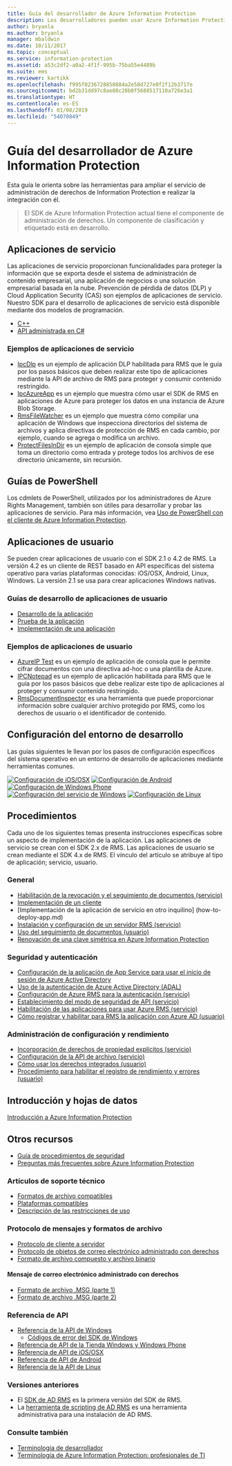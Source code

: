 ```yaml
---
title: Guía del desarrollador de Azure Information Protection
description: Los desarrolladores pueden usar Azure Information Protection para proteger y administrar todo tipo de archivos
author: bryanla
ms.author: bryanla
manager: mbaldwin
ms.date: 10/11/2017
ms.topic: conceptual
ms.service: information-protection
ms.assetid: a53c2df2-a0a2-4f1f-995b-75ba55e4489b
ms.suite: ems
ms.reviewer: kartikk
ms.openlocfilehash: f995f0236728850884a2e58d727e0f2f12b3717e
ms.sourcegitcommit: bd2b31dd97c8ae08c28b0f5688517110a726e3a1
ms.translationtype: HT
ms.contentlocale: es-ES
ms.lasthandoff: 01/08/2019
ms.locfileid: "54070849"
---
```

# <a name="azure-information-protection-developers-guide"></a>Guía del desarrollador de Azure Information Protection

Esta guía le orienta sobre las herramientas para ampliar el servicio de administración de derechos de Information Protection e realizar la integración con él.

>El SDK de Azure Information Protection actual tiene el componente de administración de derechos. Un componente de clasificación y etiquetado está en desarrollo.

## <a name="service-applications"></a>Aplicaciones de servicio

Las aplicaciones de servicio proporcionan funcionalidades para proteger la información que se exporta desde el sistema de administración de contenido empresarial, una aplicación de negocios o una solución empresarial basada en la nube. Prevención de pérdida de datos (DLP) y Cloud Application Security (CAS) son ejemplos de aplicaciones de servicio. Nuestro SDK para el desarrollo de aplicaciones de servicio está disponible mediante dos modelos de programación.

- [C++](https://www.microsoft.com/download/details.aspx?id=38397)
- [API administrada en C#](https://github.com/Azure-Samples/Azure-Information-Protection-Samples/tree/master/IpcManagedAPI)

### <a name="examples-of-service-applications"></a>Ejemplos de aplicaciones de servicio

- [IpcDlp](https://github.com/Azure-Samples/active-directory-dotnet-rms) es un ejemplo de aplicación DLP habilitada para RMS que le guía por los pasos básicos que deben realizar este tipo de aplicaciones mediante la API de archivo de RMS para proteger y consumir contenido restringido.
- [IpcAzureApp](https://github.com/Azure-Samples/active-directory-dotnet-rms) es un ejemplo que muestra cómo usar el SDK de RMS en aplicaciones de Azure para proteger los datos en una instancia de Azure Blob Storage.
- [RmsFileWatcher](https://github.com/Azure-Samples/active-directory-dotnet-rms) es un ejemplo que muestra cómo compilar una aplicación de Windows que inspecciona directorios del sistema de archivos y aplica directivas de protección de RMS en cada cambio, por ejemplo, cuando se agrega o modifica un archivo.
- [ProtectFilesInDir](https://github.com/Azure-Samples/Azure-Information-Protection-Samples/tree/master/ProtectFilesInDir) es un ejemplo de aplicación de consola simple que toma un directorio como entrada y protege todos los archivos de ese directorio únicamente, sin recursión.

## <a name="powershell-guides"></a>Guías de PowerShell

Los cdmlets de PowerShell, utilizados por los administradores de Azure Rights Management, también son útiles para desarrollar y probar las aplicaciones de servicio. Para más información, vea [Uso de PowerShell con el cliente de Azure Information Protection](/azure/information-protection/rms-client/client-admin-guide-powershell).

## <a name="user-applications"></a>Aplicaciones de usuario

Se pueden crear aplicaciones de usuario con el SDK 2.1 o 4.2 de RMS.
La versión 4.2 es un cliente de REST basado en API específicas del sistema operativo para varias plataformas conocidas: iOS/OSX, Android, Linux, Windows. La versión 2.1 se usa para crear aplicaciones Windows nativas.

### <a name="user-application-development-guides"></a>Guías de desarrollo de aplicaciones de usuario

- [Desarrollo de la aplicación](developing-your-application.md)
- [Prueba de la aplicación](how-to-set-up-your-test-environment.md)
- [Implementación de una aplicación](deploying-your-application.md)

### <a name="user-application-samples"></a>Ejemplos de aplicaciones de usuario

- [AzureIP Test](https://github.com/Azure-Samples/Azure-Information-Protection-Samples/tree/master/AzureIP_Test) es un ejemplo de aplicación de consola que le permite cifrar documentos con una directiva ad-hoc o una plantilla de Azure.
- [IPCNotepad](https://github.com/Azure-Samples/Azure-Information-Protection-Samples/tree/master/AzureIP_Test) es un ejemplo de aplicación habilitada para RMS que le guía por los pasos básicos que debe realizar este tipo de aplicaciones al proteger y consumir contenido restringido.
- [RmsDocumentInspector](https://github.com/Azure-Samples/active-directory-dotnet-rms) es una herramienta que puede proporcionar información sobre cualquier archivo protegido por RMS, como los derechos de usuario o el identificador de contenido.

## <a name="development-environment-setup"></a>Configuración del entorno de desarrollo

Las guías siguientes le llevan por los pasos de configuración específicos del sistema operativo en un entorno de desarrollo de aplicaciones mediante herramientas comunes.

[![Configuración de iOS/OSX](../media/develop/ios-icon.png)](ios-sdk.md)
[![Configuración de Android](../media/develop/android-icon.png)](android-sdk.md)
[![Configuración de Windows Phone](../media/develop/windows-phone-icon.png)](windows-phone-apps.md)
[![Configuración del servicio de Windows](../media/develop/windows-icon.png)](install-the-rms-sdk.md)
[![Configuración de Linux](../media/develop/linux-icon.png)](linux-setup.md)


## <a name="how-tos"></a>Procedimientos

Cada uno de los siguientes temas presenta instrucciones específicas sobre un aspecto de implementación de la aplicación. Las aplicaciones de servicio se crean con el SDK 2.x de RMS. Las aplicaciones de usuario se crean mediante el SDK 4.x de RMS. El vínculo del artículo se atribuye al tipo de aplicación; servicio, usuario.

### <a name="general"></a>General

- [Habilitación de la revocación y el seguimiento de documentos (servicio)](tracking-content.md)
- [Implementación de un cliente](../rms-client/client-deployment-notes.md)
- [Implementación de la aplicación de servicio en otro inquilino] (how-to-deploy-app.md)
- [Instalación y configuración de un servidor RMS (servicio)](how-to-install-and-configure-an-rms-server.md)
- [Uso del seguimiento de documentos (usuario)](how-to-use-document-tracking.md)
- [Renovación de una clave simétrica en Azure Information Protection](how-to-renew-symmetric-key.md)

### <a name="security-and-authentication"></a>Seguridad y autenticación

- [Configuración de la aplicación de App Service para usar el inicio de sesión de Azure Active Directory](https://docs.microsoft.com/azure/app-service-mobile/app-service-mobile-how-to-configure-active-directory-authentication)
- [Uso de la autenticación de Azure Active Directory (ADAL)](how-to-use-adal-authentication.md)
- [Configuración de Azure RMS para la autenticación (servicio)](adal-auth.md)
- [Establecimiento del modo de seguridad de API (servicio)](setting-the-api-security-mode-api-mode.md)
- [Habilitación de las aplicaciones para usar Azure RMS (servicio)](how-to-use-file-api-with-aadrm-cloud.md)
- [Cómo registrar y habilitar para RMS la aplicación con Azure AD (usuario)](authentication-integration.md)

### <a name="configuration-and-performance-management"></a>Administración de configuración y rendimiento

- [Incorporación de derechos de propiedad explícitos (servicio)](add-explicit-owner-rights.md)
- [Configuración de la API de archivo (servicio)](file-api-configuration.md)
- [Cómo usar los derechos integrados (usuario)](built-in-rights-usage-restriction-reference.md)
- [Procedimiento para habilitar el registro de rendimiento y errores (usuario)](enabling-logging.md)

## <a name="introduction-and-datasheets"></a>Introducción y hojas de datos

[Introducción a Azure Information Protection](https://www.microsoft.com/cloud-platform/azure-information-protection)

## <a name="other-resources"></a>Otros recursos

- [Guía de procedimientos de seguridad](security-guidelines.md)
- [Preguntas más frecuentes sobre Azure Information Protection](/azure/information-protection/faqs)

### <a name="support-articles"></a>Artículos de soporte técnico

- [Formatos de archivo compatibles](supported-file-formats.md)
- [Plataformas compatibles](supported-platforms.md)
- [Descripción de las restricciones de uso](understanding-usage-restrictions.md)

### <a name="message-protocol-and-file-formats"></a>Protocolo de mensajes y formatos de archivo

- [Protocolo de cliente a servidor](https://msdn.microsoft.com/library/cc243191.aspx)
- [Protocolo de objetos de correo electrónico administrado con derechos](https://msdn.microsoft.com/library/cc463909(v=EXCHG.80).aspx)
- [Formato de archivo compuesto y archivo binario](https://msdn.microsoft.com/library/dd942138.aspx)

#### <a name="rights-managed-email-message"></a>Mensaje de correo electrónico administrado con derechos

- [Formato de archivo .MSG (parte 1)](https://blogs.msdn.microsoft.com/openspecification/2009/11/06/msg-file-format-part-1/)
- [Formato de archivo .MSG (parte 2)](https://blogs.msdn.microsoft.com/openspecification/2010/06/20/msg-file-format-rights-managed-email-message-part-2/)

### <a name="api-reference"></a>Referencia de API

- [Referencia de la API de Windows](https://msdn.microsoft.com/library/hh535292.aspx)
  - [Códigos de error del SDK de Windows](https://msdn.microsoft.com/library/hh535248.aspx)
- [Referencia de API de la Tienda Windows y Windows Phone](https://msdn.microsoft.com/library/dn891914.aspx)
- [Referencia de API de iOS/OSX](https://msdn.microsoft.com/library/dn758306.aspx)
- [Referencia de API de Android](https://msdn.microsoft.com/library/dn758245.aspx)
- [Referencia de la API de Linux](https://azuread.github.io/rms-sdk-for-cpp/annotated.html)

### <a name="previous-versions"></a>Versiones anteriores

- El [SDK de AD RMS](https://msdn.microsoft.com/library/cc530379.aspx) es la primera versión del SDK de RMS.
- La [herramienta de scripting de AD RMS](https://msdn.microsoft.com/library/bb968797.aspx) es una herramienta administrativa para una instalación de AD RMS.

### <a name="see-also"></a>Consulte también

- [Terminología de desarrollador](terms.md)
- [Terminología de Azure Information Protection: profesionales de TI](../terminology.md)

